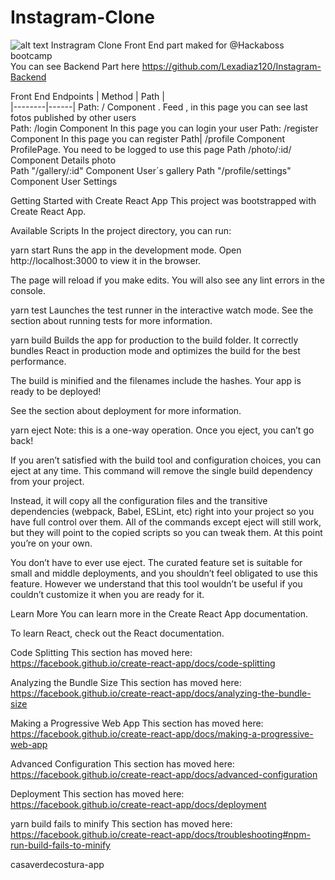 # Instagram-Clone

![alt text](https://s1.eestatic.com/2019/11/28/omicrono/internet-redes_sociales-tecnologia_447966574_139153579_1024x576.jpg)
Instragram Clone Front End part maked for @Hackaboss bootcamp  
You can see Backend Part here https://github.com/Lexadiaz120/Instagram-Backend

Front End Endpoints 
| Method | Path |  
|--------|------|
Path: / Component <PhotosPage>. Feed , in this page you can see last fotos published by other users    
Path: /login  Component <LoginPage> In this page you can login your user
Path: /register  Component <RegisterForm/>  In this page you can register
Path|  /profile  Component ProfilePage. You need to be logged to use this page
Path /photo/:id/  Component <PhotoPage>  Details photo  
Path "/gallery/:id" Component <UserGallery> User´s gallery
Path "/profile/settings" Component <UserSettings/> User Settings

Getting Started with Create React App
This project was bootstrapped with Create React App.

Available Scripts
In the project directory, you can run:

yarn start
Runs the app in the development mode.
Open http://localhost:3000 to view it in the browser.

The page will reload if you make edits.
You will also see any lint errors in the console.

yarn test
Launches the test runner in the interactive watch mode.
See the section about running tests for more information.

yarn build
Builds the app for production to the build folder.
It correctly bundles React in production mode and optimizes the build for the best performance.

The build is minified and the filenames include the hashes.
Your app is ready to be deployed!

See the section about deployment for more information.

yarn eject
Note: this is a one-way operation. Once you eject, you can’t go back!

If you aren’t satisfied with the build tool and configuration choices, you can eject at any time. This command will remove the single build dependency from your project.

Instead, it will copy all the configuration files and the transitive dependencies (webpack, Babel, ESLint, etc) right into your project so you have full control over them. All of the commands except eject will still work, but they will point to the copied scripts so you can tweak them. At this point you’re on your own.

You don’t have to ever use eject. The curated feature set is suitable for small and middle deployments, and you shouldn’t feel obligated to use this feature. However we understand that this tool wouldn’t be useful if you couldn’t customize it when you are ready for it.

Learn More
You can learn more in the Create React App documentation.

To learn React, check out the React documentation.

Code Splitting
This section has moved here: https://facebook.github.io/create-react-app/docs/code-splitting

Analyzing the Bundle Size
This section has moved here: https://facebook.github.io/create-react-app/docs/analyzing-the-bundle-size

Making a Progressive Web App
This section has moved here: https://facebook.github.io/create-react-app/docs/making-a-progressive-web-app

Advanced Configuration
This section has moved here: https://facebook.github.io/create-react-app/docs/advanced-configuration

Deployment
This section has moved here: https://facebook.github.io/create-react-app/docs/deployment

yarn build fails to minify
This section has moved here: https://facebook.github.io/create-react-app/docs/troubleshooting#npm-run-build-fails-to-minify

casaverdecostura-app
